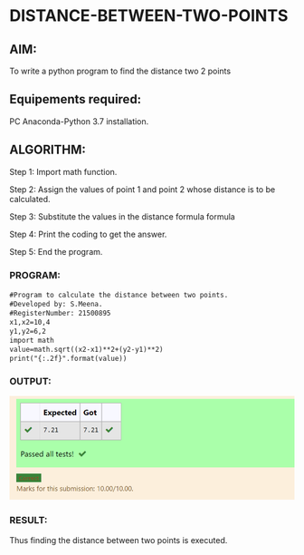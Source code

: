 # DISTANCE-BETWEEN-TWO-POINTS

## AIM:
To write a python program to find the distance two 2 points
## Equipements required:
PC
Anaconda-Python 3.7 installation.

## ALGORITHM: 

Step 1:
Import math function.

Step 2:
Assign the values of point 1 and point 2 whose distance is to be calculated.

Step 3:
Substitute the values in the distance formula formula

Step 4:
Print the coding to get the answer.

Step 5:
End the program.
### PROGRAM:
```
#Program to calculate the distance between two points.
#Developed by: S.Meena.
#RegisterNumber: 21500895
x1,x2=10,4
y1,y2=6,2
import math
value=math.sqrt((x2-x1)**2+(y2-y1)**2)
print("{:.2f}".format(value))
  ```


### OUTPUT:
![output](.//distancebetweenttwopoints.png)


### RESULT:
Thus finding the distance between two points is executed.
